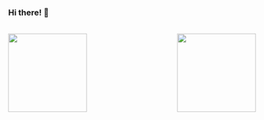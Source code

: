 ### Hi there! 👋

<br />
<div>
  <img align="left" height="160px" src="https://github-readme-stats.vercel.app/api?username=zhr85210078&show_icons=true&theme=dracula" />
  <img align="right" height="160px" src="https://github-readme-stats.vercel.app/api/top-langs/?username=zhr85210078&show_icons=true&layout=compact&theme=dracula"/>
</div>
